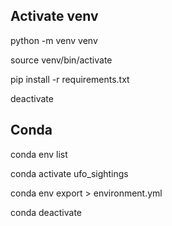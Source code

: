 
## Activate venv

python -m venv venv

source venv/bin/activate

pip install -r requirements.txt

deactivate

## Conda

conda env list

conda activate ufo_sightings

conda env export > environment.yml

conda deactivate

 